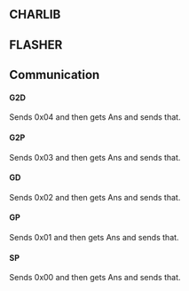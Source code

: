 CHARLIB
-------

FLASHER
-------

Communication
-------------

#### G2D

Sends 0x04 and then gets Ans and sends that.

#### G2P

Sends 0x03 and then gets Ans and sends that.

#### GD

Sends 0x02 and then gets Ans and sends that.

#### GP

Sends 0x01 and then gets Ans and sends that.

#### SP

Sends 0x00 and then gets Ans and sends that.
